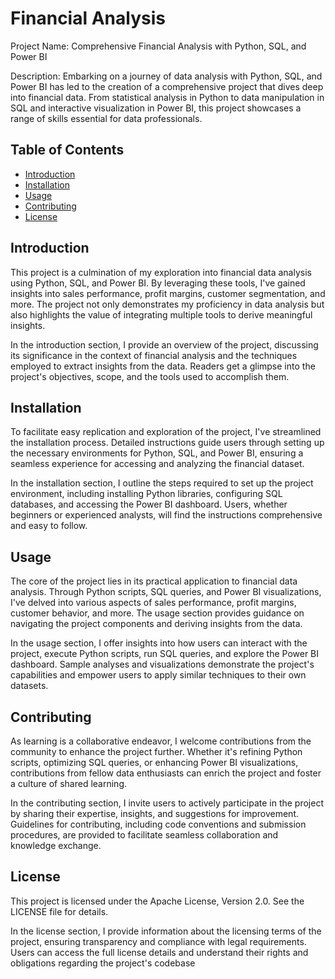 # Financial Analysis
Project Name: Comprehensive Financial Analysis with Python, SQL, and Power BI

Description: Embarking on a journey of data analysis with Python, SQL, and Power BI has led to the creation of a comprehensive project that dives deep into financial data. From statistical analysis in Python to data manipulation in SQL and interactive visualization in Power BI, this project showcases a range of skills essential for data professionals.

## Table of Contents
- [Introduction](#introduction)
- [Installation](#installation)
- [Usage](#usage)
- [Contributing](#contributing)
- [License](#license)

## Introduction
This project is a culmination of my exploration into financial data analysis using Python, SQL, and Power BI. By leveraging these tools, I've gained insights into sales performance, profit margins, customer segmentation, and more. The project not only demonstrates my proficiency in data analysis but also highlights the value of integrating multiple tools to derive meaningful insights.

In the introduction section, I provide an overview of the project, discussing its significance in the context of financial analysis and the techniques employed to extract insights from the data. Readers get a glimpse into the project's objectives, scope, and the tools used to accomplish them.

## Installation
To facilitate easy replication and exploration of the project, I've streamlined the installation process. Detailed instructions guide users through setting up the necessary environments for Python, SQL, and Power BI, ensuring a seamless experience for accessing and analyzing the financial dataset.

In the installation section, I outline the steps required to set up the project environment, including installing Python libraries, configuring SQL databases, and accessing the Power BI dashboard. Users, whether beginners or experienced analysts, will find the instructions comprehensive and easy to follow.

## Usage
The core of the project lies in its practical application to financial data analysis. Through Python scripts, SQL queries, and Power BI visualizations, I've delved into various aspects of sales performance, profit margins, customer behavior, and more. The usage section provides guidance on navigating the project components and deriving insights from the data.

In the usage section, I offer insights into how users can interact with the project, execute Python scripts, run SQL queries, and explore the Power BI dashboard. Sample analyses and visualizations demonstrate the project's capabilities and empower users to apply similar techniques to their own datasets.

## Contributing
As learning is a collaborative endeavor, I welcome contributions from the community to enhance the project further. Whether it's refining Python scripts, optimizing SQL queries, or enhancing Power BI visualizations, contributions from fellow data enthusiasts can enrich the project and foster a culture of shared learning.

In the contributing section, I invite users to actively participate in the project by sharing their expertise, insights, and suggestions for improvement. Guidelines for contributing, including code conventions and submission procedures, are provided to facilitate seamless collaboration and knowledge exchange.

## License
This project is licensed under the Apache License, Version 2.0. See the LICENSE file for details.

In the license section, I provide information about the licensing terms of the project, ensuring transparency and compliance with legal requirements. Users can access the full license details and understand their rights and obligations regarding the project's codebase
